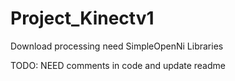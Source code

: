 # Project_Kinectv1


Download processing
need SimpleOpenNi Libraries





TODO: NEED comments in code and update readme
